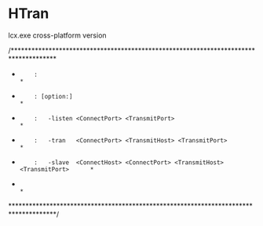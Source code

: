 # HTran
lcx.exe cross-platform version  
  
/*************************************************************************************  
*         :                                                                          *  
*         : [option:]                                                                *  
*         :   -listen <ConnectPort> <TransmitPort>                                   *  
*         :   -tran   <ConnectPort> <TransmitHost> <TransmitPort>                    *  
*         :   -slave  <ConnectHost> <ConnectPort> <TransmitHost> <TransmitPort>      *  
*                                                                                    *  
*************************************************************************************/  
  
